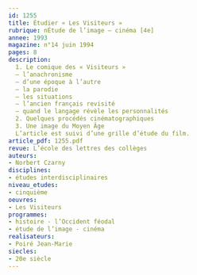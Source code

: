 ```yaml
---
id: 1255
title: Étudier « Les Visiteurs » 
rubrique: nÉtude de l’image – cinéma [4e]
annee: 1993
magazine: n°14 juin 1994
pages: 8
description: 
  1. Le comique des « Visiteurs »
  – l’anachronisme
  – d’une époque à l’autre
  – la parodie
  – les situations
  – l’ancien français revisité
  – quand le langage révèle les personnalités
  2. Quelques procédés cinématographiques
  3. Une image du Moyen Âge
  L’article est suivi d’une grille d’étude du film.
article_pdf: 1255.pdf
revue: L’école des lettres des collèges
auteurs:
- Norbert Czarny
disciplines:
- études interdisciplinaires
niveau_etudes:
- cinquième
oeuvres:
- Les Visiteurs
programmes:
- histoire - l’Occident féodal
- étude de l’image - cinéma
realisateurs:
- Poiré Jean-Marie
siecles:
- 20e siècle
---
```


